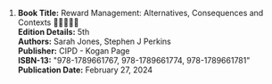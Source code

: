 1. **Book Title:** Reward Management: Alternatives, Consequences and Contexts 🚨🚨🚨🚨🚨  
   **Edition Details:** 5th  
   **Authors:** Sarah Jones, Stephen J Perkins  
   **Publisher:** CIPD - Kogan Page  
   **ISBN-13:** "978-1789661767, 978-1789661774, 978-1789661781"  
   **Publication Date:** February 27, 2024
